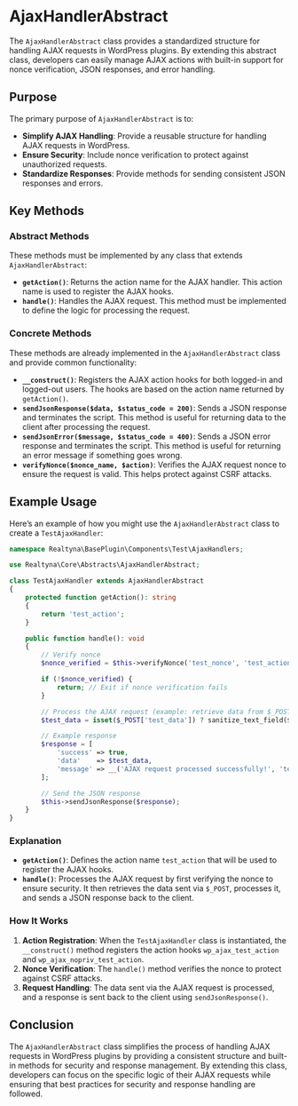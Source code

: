 # AjaxHandlerAbstract

The `AjaxHandlerAbstract` class provides a standardized structure for handling AJAX requests in WordPress plugins. By extending this abstract class, developers can easily manage AJAX actions with built-in support for nonce verification, JSON responses, and error handling.

## Purpose

The primary purpose of `AjaxHandlerAbstract` is to:

- **Simplify AJAX Handling**: Provide a reusable structure for handling AJAX requests in WordPress.
- **Ensure Security**: Include nonce verification to protect against unauthorized requests.
- **Standardize Responses**: Provide methods for sending consistent JSON responses and errors.

## Key Methods

### Abstract Methods

These methods must be implemented by any class that extends `AjaxHandlerAbstract`:

- **`getAction()`**: Returns the action name for the AJAX handler. This action name is used to register the AJAX hooks.
- **`handle()`**: Handles the AJAX request. This method must be implemented to define the logic for processing the request.

### Concrete Methods

These methods are already implemented in the `AjaxHandlerAbstract` class and provide common functionality:

- **`__construct()`**: Registers the AJAX action hooks for both logged-in and logged-out users. The hooks are based on the action name returned by `getAction()`.
- **`sendJsonResponse($data, $status_code = 200)`**: Sends a JSON response and terminates the script. This method is useful for returning data to the client after processing the request.
- **`sendJsonError($message, $status_code = 400)`**: Sends a JSON error response and terminates the script. This method is useful for returning an error message if something goes wrong.
- **`verifyNonce($nonce_name, $action)`**: Verifies the AJAX request nonce to ensure the request is valid. This helps protect against CSRF attacks.

## Example Usage

Here’s an example of how you might use the `AjaxHandlerAbstract` class to create a `TestAjaxHandler`:

```php
namespace Realtyna\BasePlugin\Components\Test\AjaxHandlers;

use Realtyna\Core\Abstracts\AjaxHandlerAbstract;

class TestAjaxHandler extends AjaxHandlerAbstract
{
    protected function getAction(): string
    {
        return 'test_action';
    }

    public function handle(): void
    {
        // Verify nonce
        $nonce_verified = $this->verifyNonce('test_nonce', 'test_action');

        if (!$nonce_verified) {
            return; // Exit if nonce verification fails
        }

        // Process the AJAX request (example: retrieve data from $_POST)
        $test_data = isset($_POST['test_data']) ? sanitize_text_field($_POST['test_data']) : '';

        // Example response
        $response = [
            'success' => true,
            'data'    => $test_data,
            'message' => __('AJAX request processed successfully!', 'text-domain'),
        ];

        // Send the JSON response
        $this->sendJsonResponse($response);
    }
}
```

### Explanation

- **`getAction()`**: Defines the action name `test_action` that will be used to register the AJAX hooks.
- **`handle()`**: Processes the AJAX request by first verifying the nonce to ensure security. It then retrieves the data sent via `$_POST`, processes it, and sends a JSON response back to the client.

### How It Works

1. **Action Registration**: When the `TestAjaxHandler` class is instantiated, the `__construct()` method registers the action hooks `wp_ajax_test_action` and `wp_ajax_nopriv_test_action`.
2. **Nonce Verification**: The `handle()` method verifies the nonce to protect against CSRF attacks.
3. **Request Handling**: The data sent via the AJAX request is processed, and a response is sent back to the client using `sendJsonResponse()`.

## Conclusion

The `AjaxHandlerAbstract` class simplifies the process of handling AJAX requests in WordPress plugins by providing a consistent structure and built-in methods for security and response management. By extending this class, developers can focus on the specific logic of their AJAX requests while ensuring that best practices for security and response handling are followed.
